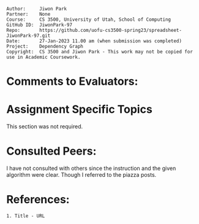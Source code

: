 ﻿```
Author:     Jiwon Park
Partner:    None
Course:     CS 3500, University of Utah, School of Computing
GitHub ID:  JiwonPark-97
Repo:       https://github.com/uofu-cs3500-spring23/spreadsheet-JiwonPark-97.git
Date:       27-Jan-2023 11.00 am (when submission was completed) 
Project:    Dependency Graph
Copyright:  CS 3500 and Jiwon Park - This work may not be copied for use in Academic Coursework.
```

# Comments to Evaluators:


# Assignment Specific Topics

This section was not required.

# Consulted Peers:

I have not consulted with others since the instruction and the given algorithm were clear. Though I referred to the piazza posts.

# References:

    1. Title - URL
